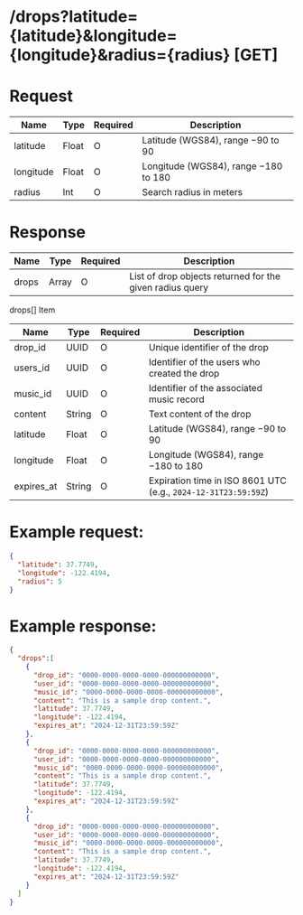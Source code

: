 
# /drops?latitude={latitude}&longitude={longitude}&radius={radius} [GET]
# Request
| Name      | Type  | Required | Description                          |
| --------- | ----- | -------- |--------------------------------------|
| latitude  | Float | O        | Latitude (WGS84), range −90 to 90    |
| longitude | Float | O        | Longitude (WGS84), range −180 to 180 |
| radius    | Int   | O        | Search radius in meters              |

# Response
| Name  | Type  | Required | Description                                              |
| ----- | ----- | -------- | -------------------------------------------------------- |
| drops | Array | O        | List of drop objects returned for the given radius query |
drops[] Item

| Name        | Type   | Required | Description                                                    |
| ----------- | ------ | -------- | -------------------------------------------------------------- |
| drop\_id    | UUID   | O        | Unique identifier of the drop                                  |
| users\_id    | UUID   | O        | Identifier of the users who created the drop                    |
| music\_id   | UUID   | O        | Identifier of the associated music record                      |
| content     | String | O        | Text content of the drop                                       |
| latitude    | Float  | O        | Latitude (WGS84), range −90 to 90                              |
| longitude   | Float  | O        | Longitude (WGS84), range −180 to 180                           |
| expires\_at | String | O        | Expiration time in ISO 8601 UTC (e.g., `2024-12-31T23:59:59Z`) |

# Example request:
```json
{
  "latitude": 37.7749,
  "longitude": -122.4194,
  "radius": 5
}
```

# Example response:

```json
{
  "drops":[
    {
      "drop_id": "0000-0000-0000-0000-000000000000",
      "user_id": "0000-0000-0000-0000-000000000000",
      "music_id": "0000-0000-0000-0000-000000000000",
      "content": "This is a sample drop content.",
      "latitude": 37.7749,
      "longitude": -122.4194,
      "expires_at": "2024-12-31T23:59:59Z"
    },
    {
      "drop_id": "0000-0000-0000-0000-000000000000",
      "user_id": "0000-0000-0000-0000-000000000000",
      "music_id": "0000-0000-0000-0000-000000000000",
      "content": "This is a sample drop content.",
      "latitude": 37.7749,
      "longitude": -122.4194,
      "expires_at": "2024-12-31T23:59:59Z"
    },
    {
      "drop_id": "0000-0000-0000-0000-000000000000",
      "user_id": "0000-0000-0000-0000-000000000000",
      "music_id": "0000-0000-0000-0000-000000000000",
      "content": "This is a sample drop content.",
      "latitude": 37.7749,
      "longitude": -122.4194,
      "expires_at": "2024-12-31T23:59:59Z"
    }
  ]
}
```